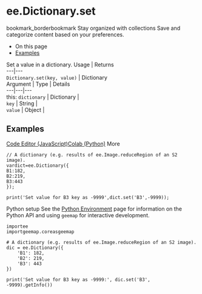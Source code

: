  
#  ee.Dictionary.set
bookmark_borderbookmark Stay organized with collections  Save and categorize content based on your preferences.
  * On this page
  * [Examples](https://developers.google.com/earth-engine/apidocs/ee-dictionary-set#examples)


Set a value in a dictionary.
Usage | Returns  
---|---  
`Dictionary.set(key, value)` | Dictionary  
Argument | Type | Details  
---|---|---  
this: `dictionary` | Dictionary |   
`key` | String |   
`value` | Object |   
## Examples
[Code Editor (JavaScript)](https://developers.google.com/earth-engine/apidocs/ee-dictionary-set#code-editor-javascript-sample)[Colab (Python)](https://developers.google.com/earth-engine/apidocs/ee-dictionary-set#colab-python-sample) More
```
// A dictionary (e.g. results of ee.Image.reduceRegion of an S2 image).
vardict=ee.Dictionary({
B1:182,
B2:219,
B3:443
});

print('Set value for B3 key as -9999',dict.set('B3',-9999));
```
Python setup
See the [ Python Environment](https://developers.google.com/earth-engine/guides/python_install) page for information on the Python API and using `geemap` for interactive development.
```
importee
importgeemap.coreasgeemap
```
```
# A dictionary (e.g. results of ee.Image.reduceRegion of an S2 image).
dic = ee.Dictionary({
    'B1': 182,
    'B2': 219,
    'B3': 443
})

print('Set value for B3 key as -9999:', dic.set('B3', -9999).getInfo())
```

